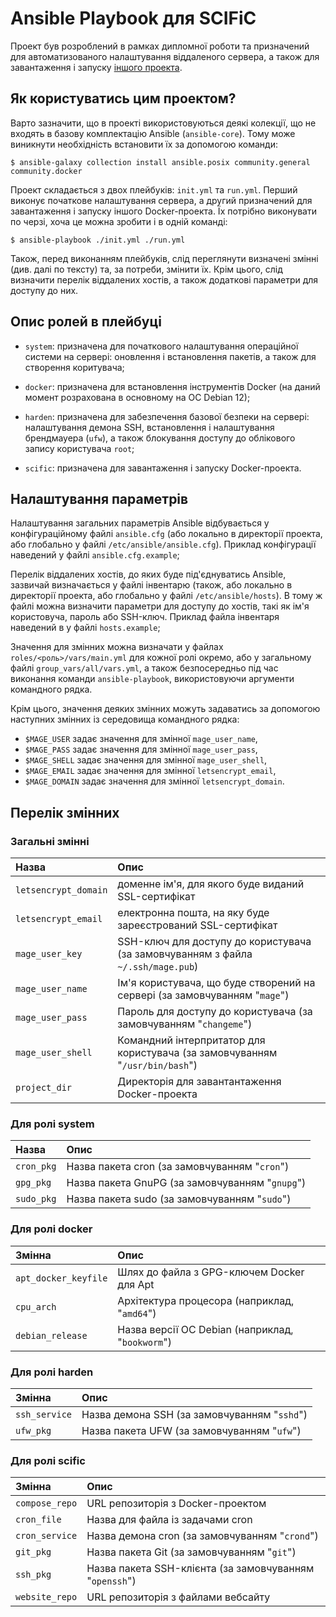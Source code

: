 # Ansible Playbook для SCIFiC

Проект був розроблений в рамках дипломної роботи та призначений
для автоматизованого налаштування віддаленого сервера, а також
для завантаження і запуску [іншого проекта](https://github.com/wadofan/mage-docker).


## Як користуватись цим проектом?

Варто зазначити, що в проекті використовуються деякі колекції,
що не входять в базову комплектацію Ansible (`ansible-core`).
Тому може виникнути необхідність встановити їх за допомогою
команди:

```console
$ ansible-galaxy collection install ansible.posix community.general community.docker
```

Проект складається з двох плейбуків: `init.yml` та `run.yml`.
Перший виконує початкове налаштування сервера, а другий
призначений для завантаження і запуску іншого Docker-проекта.
Їх потрібно виконувати по черзі, хоча це можна зробити і в
одній команді:

```console
$ ansible-playbook ./init.yml ./run.yml
```

Також, перед виконанням плейбуків, слід переглянути визначені
змінні (див. далі по тексту) та, за потреби, змінити їх.
Крім цього, слід визначити перелік віддалених хостів, а також
додаткові параметри для доступу до них.


## Опис ролей в плейбуці

- `system`: призначена для початкового налаштування
операційної системи на сервері: оновлення і встановлення
пакетів, а також для створення коритувача;

- `docker`: призначена для встановлення інструментів Docker
(на даний момент розрахована в основному на ОС Debian 12);

- `harden`: призначена для забезпечення базової безпеки на
сервері: налаштування демона SSH, встановлення і налаштування
брендмауера (`ufw`), а також блокування доступу до облікового
запису користувача `root`;

- `scific`: призначена для завантаження і запуску Docker-проекта.


## Налаштування параметрів

Налаштування загальних параметрів Ansible відбувається
у конфігураційному файлі `ansible.cfg` (або локально в 
директорії проекта, або глобально у файлі `/etc/ansible/ansible.cfg`).
Приклад конфігурації наведений у файлі `ansible.cfg.example`;

Перелік віддалених хостів, до яких буде під'єднуватись Ansible,
зазвичай визначається у файлі інвентарю (також, або локально в 
директорії проекта, або глобально у файлі `/etc/ansible/hosts`).
В тому ж файлі можна визначити параметри для доступу до хостів,
такі як ім'я користовуча, пароль або SSH-ключ. Приклад файла
інвентаря наведений в у файлі `hosts.example`;

Значення для змінних можна визначати у файлах `roles/<роль>/vars/main.yml`
для кожної ролі окремо, або у загальному файлі `group_vars/all/vars.yml`,
а також безпосередньо під час виконання команди `ansible-playbook`,
використовуючи аргументи командного рядка.

Крім цього, значення деяких змінних можуть задаватись за
допомогою наступних змінних із середовища командного рядка:
- `$MAGE_USER` задає значення для змінної `mage_user_name`,
- `$MAGE_PASS` задає значення для змінної `mage_user_pass`,
- `$MAGE_SHELL` задає значення для змінної `mage_user_shell`,
- `$MAGE_EMAIL` задає значення для змінної `letsencrypt_email`,
- `$MAGE_DOMAIN` задає значення для змінної `letsencrypt_domain`.


## Перелік змінних

### Загальні змінні

| Назва                | Опис                                                                             |
| :------------------- | :------------------------------------------------------------------------------- |
| `letsencrypt_domain` | доменне ім'я, для якого буде виданий SSL-сертифікат                              |
| `letsencrypt_email`  | електронна пошта, на яку буде зареєстрований SSL-сертифікат                      |
| `mage_user_key`      | SSH-ключ для доступу до користувача (за замовчуванням з файла `~/.ssh/mage.pub`) |
| `mage_user_name`     | Ім'я користувача, що буде створений на сервері (за замовчуванням "`mage`")       |
| `mage_user_pass`     | Пароль для доступу до користувача (за замовчуванням "`changeme`")                |
| `mage_user_shell`    | Командний інтерпритатор для користувача (за замовчуванням "`/usr/bin/bash`")     |
| `project_dir`        | Директорія для завантантаження Docker-проекта                                    |

### Для ролі system

| Назва      | Опис                                            |
| :--------- | :---------------------------------------------- |
| `cron_pkg` | Назва пакета cron  (за замовчуванням "`cron`") |
| `gpg_pkg`  | Назва пакета GnuPG (за замовчуванням "`gnupg`") |
| `sudo_pkg` | Назва пакета sudo  (за замовчуванням "`sudo`")  |

### Для ролі docker

| Змінна               | Опис                                             |
| :------------------- | :----------------------------------------------- |
| `apt_docker_keyfile` | Шлях до файла з GPG-ключем Docker для Apt        |
| `cpu_arch`           | Архітектура процесора (наприклад, "`amd64`")     |
| `debian_release`     | Назва версії ОС Debian (наприклад, "`bookworm`") |

### Для ролі harden

| Змінна        | Опис                                          |
| :------------ | :-------------------------------------------- |
| `ssh_service` | Назва демона SSH (за замовчуванням "`sshd`")  |
| `ufw_pkg`     | Назва пакета UFW (за замовчуванням "`ufw`")   |

### Для ролі scific

| Змінна                 | Опис                                                    |
| :--------------------- | :------------------------------------------------------ |
| `compose_repo`         | URL репозиторія з Docker-проектом                       |
| `cron_file`            | Назва для файла із задачами cron                        |
| `cron_service`         | Назва демона cron (за замовчуванням "`crond`")          |
| `git_pkg`              | Назва пакета Git (за замовчуванням "`git`")             |
| `ssh_pkg`              | Назва пакета SSH-клієнта (за замовчуванням "`openssh`") |
| `website_repo`         | URL репозиторія з файлами вебсайту                      |

